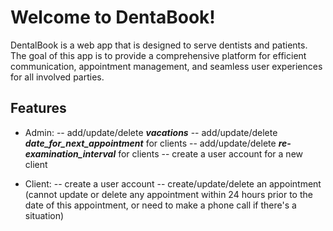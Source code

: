 # Welcome to DentaBook!

DentalBook is a web app that is designed to serve dentists and patients. The goal of this app is to provide a comprehensive platform for efficient communication, appointment management, and seamless user experiences for all involved parties.


## Features

- Admin: 
-- add/update/delete ***vacations***
-- add/update/delete ***date_for_next_appointment*** for clients
-- add/update/delete ***re-examination_interval*** for clients
-- create a user account for a new client

- Client:
-- create a user account
-- create/update/delete an appointment (cannot update or delete any appointment within 24 hours prior to the date of this appointment, or need to make a phone call if there's a situation)

